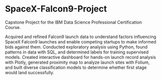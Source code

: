 # SpaceX-Falcon9-Project

Capstone Project for the IBM Data Science Professional Certification Course.

Acquired and refined Falcon9 launch data to understand factors influencing SpaceX Falcon9 launches and enable competing startups to make informed bids against them. Conducted exploratory analysis using Python, found patterns in data with SQL, and determined labels for training supervised models. Created interactive dashboard for hands-on launch record analysis with Plotly, generated proximity map to analyze launch sites with Folium, and built diverse classification models to determine whether first stage would land successfully.
